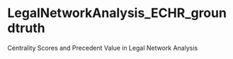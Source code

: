 # LegalNetworkAnalysis_ECHR_groundtruth
Centrality Scores and Precedent Value in Legal Network Analysis
